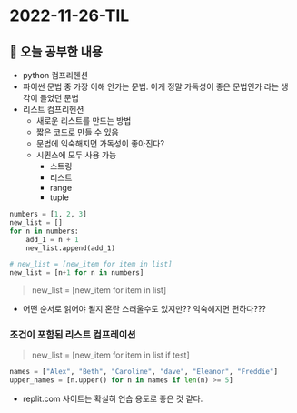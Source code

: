 # 2022-11-26-TIL

## 📝 오늘 공부한 내용
- python 컴프리헨션
- 파이썬 문법 중 가장 이해 안가는 문법. 이게 정말 가독성이 좋은 문법인가 라는 생각이 들었던 문법
- 리스트 컴프리헨션
    - 새로운 리스트를 만드는 방법
    - 짧은 코드로 만들 수 있음
    - 문법에 익숙해지면 가독성이 좋아진다?
    - 시퀀스에 모두 사용 가능
        - 스트링
        - 리스트
        - range
        - tuple

```python
numbers = [1, 2, 3]
new_list = []
for n in numbers:
    add_1 = n + 1
    new_list.append(add_1)

# new_list = [new_item for item in list]
new_list = [n+1 for n in numbers]
```

> new_list = [new_item for item in list]
- 어떤 순서로 읽어야 될지 혼란 스러울수도 있지만?? 익숙해지면 편하다???

### 조건이 포함된 리스트 컴프레이션

> new_list = [new_item for item in list if test]

```py
names = ["Alex", "Beth", "Caroline", "dave", "Eleanor", "Freddie"]
upper_names = [n.upper() for n in names if len(n) >= 5]
```

- replit.com 사이트는 확실히 연습 용도로 좋은 것 같다.